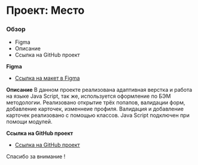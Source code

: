 # Проект: Место

### Обзор

* Figma
* Описание
* Ссылка на GitHub проект

**Figma**

* [Ссылка на макет в Figma](https://www.figma.com/file/2cn9N9jSkmxD84oJik7xL7/JavaScript.-Sprint-4?type=design&node-id=0-1&mode=design&t=V5TTuTSBZVdUzDvL-0)

**Описание**
В данном проекте реализована адаптивная верстка и работа на языке Java Script, так же, используется оформление по БЭМ методологии.
Реализовано открытие трёх попапов, валидации форм, добавление карточек, изменнеие профиля.
Валидация и добавление карточек реализовано с помощью классов.
Java Script подключен при помощи модулей.

**Ссылка на GitHub проект**
* [Ссылка на GitHub проект](https://rafael99gantus.github.io/mesto/)

Спасибо за внимание !
